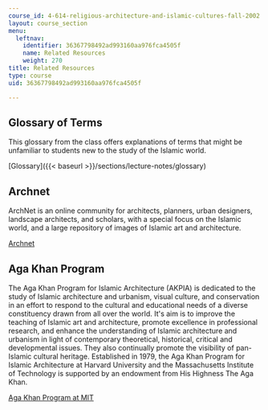 ```yaml
---
course_id: 4-614-religious-architecture-and-islamic-cultures-fall-2002
layout: course_section
menu:
  leftnav:
    identifier: 36367798492ad993160aa976fca4505f
    name: Related Resources
    weight: 270
title: Related Resources
type: course
uid: 36367798492ad993160aa976fca4505f

---
```


Glossary of Terms
-----------------

This glossary from the class offers explanations of terms that might be unfamiliar to students new to the study of the Islamic world.

[Glossary]({{< baseurl >}}/sections/lecture-notes/glossary)

Archnet
-------

ArchNet is an online community for architects, planners, urban designers, landscape architects, and scholars, with a special focus on the Islamic world, and a large repository of images of Islamic art and architecture.

[Archnet](http://www.archnet.org/)

Aga Khan Program
----------------

The Aga Khan Program for Islamic Architecture (AKPIA) is dedicated to the study of Islamic architecture and urbanism, visual culture, and conservation in an effort to respond to the cultural and educational needs of a diverse constituency drawn from all over the world. It's aim is to improve the teaching of Islamic art and architecture, promote excellence in professional research, and enhance the understanding of Islamic architecture and urbanism in light of contemporary theoretical, historical, critical and developmental issues. They also continually promote the visibility of pan-Islamic cultural heritage. Established in 1979, the Aga Khan Program for Islamic Architecture at Harvard University and the Massachusetts Institute of Technology is supported by an endowment from His Highness The Aga Khan.

[Aga Khan Program at MIT](http://akpia.mit.edu/)